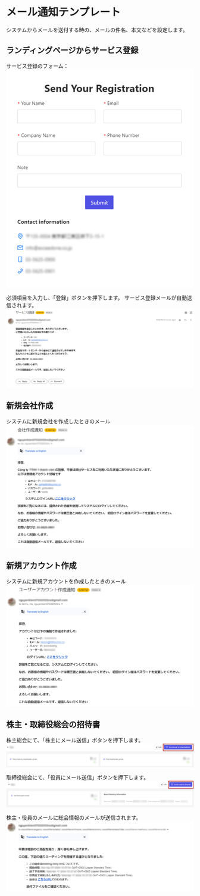 # メール通知テンプレート
システムからメールを送付する時の、メールの件名、本文などを設定します。  

## ランディングページからサービス登録
サービス登録のフォーム：
![ランディングページ](img/mail/mail_registration2.png)

必須項目を入力し、「登録」ボタンを押下します。
サービス登録メールが自動送信されます。
![ランディングページ](img/mail/mail_registration1.png)


## 新規会社作成
システムに新規会社を作成したときのメール
![ランディングページ](img/mail/mail_createcompany1.png)

## 新規アカウント作成
システムに新規アカウントを作成したときのメール
![ランディングページ](img/mail/mail_createaccount.png)

## 株主・取締役総会の招待書
株主総会にて、「株主にメール送信」ボタンを押下します。
![ランディングページ](img/mail/mail_meeting1.png)

取締役総会にて、「役員にメール送信」ボタンを押下します。
![ランディングページ](img/mail/mail_meeting3.png)

株主・役員のメールに総会情報のメールが送信されます。
![ランディングページ](img/mail/mail_meeting2.png)

